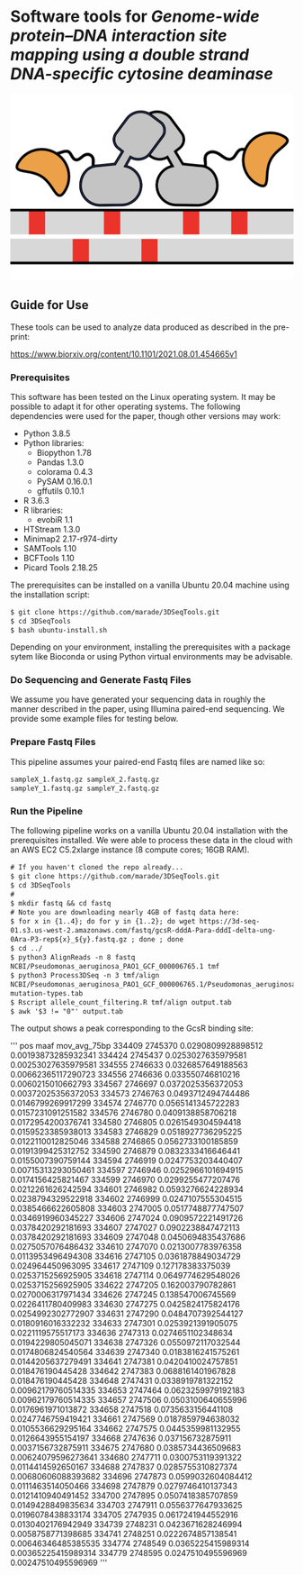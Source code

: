 # Software tools for <i>Genome-wide protein–DNA interaction site mapping using a double strand DNA-specific cytosine deaminase</i>
![logo](/title.png)
## Guide for Use
These tools can be used to analyze data produced as described in the pre-print:

  https://www.biorxiv.org/content/10.1101/2021.08.01.454665v1

### Prerequisites
This software has been tested on the Linux operating system. It may be possible to adapt it for other operating systems. The following dependencies were used for the paper, though other versions may work:
* Python 3.8.5
* Python libraries:
  * Biopython 1.78
  * Pandas 1.3.0
  * colorama 0.4.3
  * PySAM 0.16.0.1
  * gffutils 0.10.1
* R 3.6.3
* R libraries:
  * evobiR 1.1
* HTStream 1.3.0 
* Minimap2 2.17-r974-dirty
* SAMTools 1.10
* BCFTools 1.10
* Picard Tools 2.18.25

The prerequisites can be installed on a vanilla Ubuntu 20.04 machine using the installation script:

    $ git clone https://github.com/marade/3DSeqTools.git
    $ cd 3DSeqTools
    $ bash ubuntu-install.sh

Depending on your environment, installing the prerequisites with a package sytem like Bioconda or using Python virtual environments may be advisable.

### Do Sequencing and Generate Fastq Files
We assume you have generated your sequencing data in roughly the manner described in the paper, using Illumina paired-end sequencing. We provide some example files for testing below.
### Prepare Fastq Files
This pipeline assumes your paired-end Fastq files are named like so:

    sampleX_1.fastq.gz sampleX_2.fastq.gz
    sampleY_1.fastq.gz sampleY_2.fastq.gz

### Run the Pipeline
The following pipeline works on a vanilla Ubuntu 20.04 installation with the prerequisites installed. We were able to process these data in the cloud with an AWS EC2 C5.2xlarge instance (8 compute cores; 16GB RAM).

    # If you haven't cloned the repo already...
    $ git clone https://github.com/marade/3DSeqTools.git
    $ cd 3DSeqTools
    #
    $ mkdir fastq && cd fastq
    # Note you are downloading nearly 4GB of fastq data here:
    $ for x in {1..4}; do for y in {1..2}; do wget https://3d-seq-01.s3.us-west-2.amazonaws.com/fastq/gcsR-dddA-Para-dddI-delta-ung-0Ara-P3-rep${x}_${y}.fastq.gz ; done ; done
    $ cd ../
    $ python3 AlignReads -n 8 fastq NCBI/Pseudomonas_aeruginosa_PAO1_GCF_000006765.1 tmf
    $ python3 Process3DSeq -n 3 tmf/align NCBI/Pseudomonas_aeruginosa_PAO1_GCF_000006765.1/Pseudomonas_aeruginosa_PAO1_GCF_000006765.1.fna mutation-types.tab
    $ Rscript allele_count_filtering.R tmf/align output.tab
    $ awk '$3 != "0"' output.tab
    
The output shows a peak corresponding to the GcsR binding site:

'''
        pos     maaf    mov_avg_75bp
334409  2745370 0.0290809928898512      0.00193873285932341
334424  2745437 0.0253027635979581      0.00253027635979581
334555  2746633 0.0326857649188563      0.00662365117290723
334556  2746636 0.033550746810216       0.0060215010662793
334567  2746697 0.0372025356372053      0.00372025356372053
334573  2746763 0.0493712494744486      0.0146799269917299
334574  2746770 0.0565141345722283      0.0157231091251582
334576  2746780 0.0409138858706218      0.0172954200376741
334580  2746805 0.0261549304594418      0.0159523385938013
334583  2746829 0.0518927736295225      0.0122110012825046
334588  2746865 0.0562733100185859      0.0191399425312752
334590  2746879 0.0832333416646441      0.0155007390759144
334594  2746919 0.0247753203440407      0.00715313293050461
334597  2746946 0.0252966101694915      0.0174156425821467
334599  2746970 0.0299255477207476      0.0212261626242594
334601  2746982 0.0593276624228934      0.0238794329522918
334602  2746999 0.0247107555304515      0.0385466622605808
334603  2747005 0.0517748877747507      0.0346919960345227
334606  2747024 0.0909572221491726      0.0378420292181693
334607  2747027 0.0902238847472113      0.0378420292181693
334609  2747048 0.0450694835437686      0.0275057076486432
334610  2747070 0.0213007783976358      0.0113953496494308
334616  2747105 0.0361878849034729      0.024964450963095
334617  2747109 0.127178383375039       0.0253715256925905
334618  2747114 0.0649774629548026      0.0253715256925905
334622  2747205 0.162003790782861       0.0270006317971434
334626  2747245 0.138547006745569       0.0226411780409983
334630  2747275 0.0425824175824176      0.0254992302772907
334631  2747290 0.0484707392544127      0.0180916016332232
334633  2747301 0.0253921391905075      0.0221119575517173
334636  2747313 0.0274651102348634      0.0194229805045071
334638  2747326 0.0550972117032544      0.0174806824540564
334639  2747340 0.0183816241575261      0.0144205637279491
334641  2747381 0.0420410024757851      0.018476190445428
334642  2747383 0.0688161401967828      0.018476190445428
334648  2747431 0.0338919781322152      0.00962179760514335
334653  2747464 0.0623259979192183      0.00962179760514335
334657  2747506 0.0503100640655996      0.0176961971013872
334658  2747518 0.0735633156441108      0.0247746759419421
334661  2747569 0.0187859794638032      0.0105536629295164
334662  2747575 0.0445359981132955      0.0126643955154197
334668  2747636 0.037156732875911       0.0037156732875911
334675  2747680 0.0385734436509683      0.00624079596273641
334680  2747711 0.0300753119391322      0.0114414592650167
334688  2747837 0.0285755310827374      0.00680606088393682
334696  2747873 0.0599032604084412      0.0111463514050466
334698  2747879 0.0279746410137343      0.0121410940491452
334700  2747895 0.0507418385707859      0.0149428849835634
334703  2747911 0.0556377647933625      0.0196078438833174
334705  2747935 0.0617241944552916      0.0130402176942949
334739  2748231 0.0423671628246994      0.0058758771398685
334741  2748251 0.0222674857138541      0.00646346485385535
334774  2748549 0.0365225415989314      0.00365225415989314
334779  2748595 0.0247510495596969      0.00247510495596969
'''


